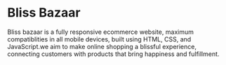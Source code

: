 # Bliss Bazaar

Bliss bazaar is a fully responsive ecommerce website, maximum compatiblities in all mobile devices, built using HTML, CSS, and JavaScript.we aim to make online shopping a blissful experience, connecting customers with products that bring happiness and fulfillment.
